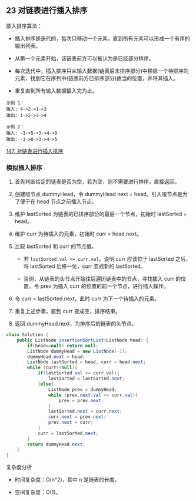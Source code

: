 ## 23 对链表进行插入排序


插入排序算法：

* 插入排序是迭代的，每次只移动一个元素，直到所有元素可以形成一个有序的输出列表。

* 从第一个元素开始，该链表前方可以被认为是已经部分排序。

* 每次迭代中，插入排序只从输入数据(链表后未排序部分)中移除一个待排序的元素，找到它在序列中(链表前方已排序部分)适当的位置，并将其插入。

* 重复直到所有输入数据插入完为止。

```
示例 1：
输入: 4->2->1->3
输出: 1->2->3->4

示例 2：
输入: -1->5->3->4->0
输出: -1->0->3->4->5
```

[147. 对链表进行插入排序](https://leetcode-cn.com/problems/insertion-sort-list/)


### 模拟插入排序

1. 首先判断给定的链表是否为空，若为空，则不需要进行排序，直接返回。

2. 创建哑节点 dummyHead，令 dummyHead.next = head。引入哑节点是为了便于在 head 节点之前插入节点。

3. 维护 lastSorted 为链表的已排序部分的最后一个节点，初始时 lastSorted = head。

4. 维护 curr 为待插入的元素，初始时 curr = head.next。

5. 比较 lastSorted 和 curr 的节点值。

   * 若 `lastSorted.val <= curr.val`，说明 curr 应该位于 lastSorted 之后，将 lastSorted 后移一位，curr 变成新的 lastSorted。

   * 否则，从链表的头节点开始往后遍历链表中的节点，寻找插入 curr 的位置。令 prev 为插入 curr 的位置的前一个节点，进行插入操作。
   
6. 令 curr = lastSorted.next，此时 curr 为下一个待插入的元素。

7. 重复上述步骤，直到 curr 变成空，排序结束。

8. 返回 dummyHead.next，为排序后的链表的头节点。       


```java
class Solution {
    public ListNode insertionSortList(ListNode head) {
        if(head==null) return null;
        ListNode dummyHead = new ListNode(-1);
        dummyHead.next = head;
        ListNode lastSorted = head, curr = head.next;
        while (curr!=null){
            if(lastSorted.val <= curr.val){
                lastSorted = lastSorted.next;
            }else{
                ListNode prev = dummyHead;
                while (prev.next.val <= curr.val){
                    prev = prev.next;
                }
                lastSorted.next = curr.next;
                curr.next = prev.next;
                prev.next = curr;
            }
            curr = lastSorted.next;
        }
        return dummyHead.next;
    }
}
```


复杂度分析

* 时间复杂度：O(n^2)，其中 n 是链表的长度。

* 空间复杂度：O(1)。



